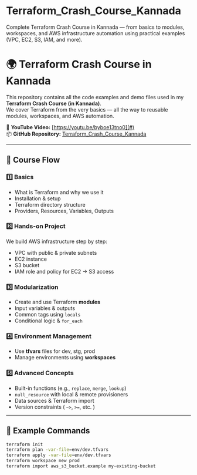 # Terraform_Crash_Course_Kannada
Complete Terraform Crash Course in Kannada — from basics to modules, workspaces, and AWS infrastructure automation using practical examples (VPC, EC2, S3, IAM, and more).

# 🌍 Terraform Crash Course in Kannada

This repository contains all the code examples and demo files used in my **Terraform Crash Course (in Kannada)**.  
We cover Terraform from the very basics — all the way to reusable modules, workspaces, and AWS automation.

🎥 **YouTube Video:** [https://youtu.be/byboe13tno0](#)  
📦 **GitHub Repository:** [Terraform_Crash_Course_Kannada](https://github.com/iamkeerthik/Terraform_Crash_Course_Kannada)

---

## 🧱 Course Flow

### 1️⃣ Basics
- What is Terraform and why we use it
- Installation & setup
- Terraform directory structure
- Providers, Resources, Variables, Outputs

### 2️⃣ Hands-on Project
We build AWS infrastructure step by step:
- VPC with public & private subnets  
- EC2 instance  
- S3 bucket  
- IAM role and policy for EC2 → S3 access  

### 3️⃣ Modularization
- Create and use Terraform **modules**
- Input variables & outputs  
- Common tags using `locals`
- Conditional logic & `for_each`

### 4️⃣ Environment Management
- Use **tfvars** files for dev, stg, prod  
- Manage environments using **workspaces**

### 5️⃣ Advanced Concepts
- Built-in functions (e.g., `replace`, `merge`, `lookup`)
- `null_resource` with local & remote provisioners  
- Data sources & Terraform import  
- Version constraints ( `~>`, `>=`, etc. )

---

## 🧩 Example Commands

```bash
terraform init
terraform plan -var-file=env/dev.tfvars
terraform apply -var-file=env/dev.tfvars
terraform workspace new prod
terraform import aws_s3_bucket.example my-existing-bucket
